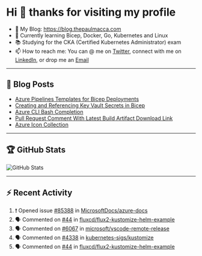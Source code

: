 # Hi 👋 thanks for visiting my profile

- 💬 My Blog: <https://blog.thepaulmacca.com>
- 🌱 Currently learning Bicep, Docker, Go, Kubernetes and Linux
- 📚 Studying for the CKA (Certified Kubernetes Administrator) exam
- 📫 How to reach me: You can @ me on [Twitter](https://twitter.com/thepaulmacca), connect with me on [LinkedIn](https://www.linkedin.com/in/thepaulmacca/), or drop me an [Email](mailto:pm@thepaulmacca.com)

---

## :blue_book: Blog Posts
<!-- BLOG-POST-LIST:START -->
- [Azure Pipelines Templates for Bicep Deployments](https://blog.thepaulmacca.com/azure-pipelines-templates-for-bicep-deployments/)
- [Creating and Referencing Key Vault Secrets in Bicep](https://blog.thepaulmacca.com/creating-and-referencing-key-vault-secrets-in-bicep/)
- [Azure CLI Bash Completion](https://blog.thepaulmacca.com/azure-cli-bash-completion/)
- [Pull Request Comment With Latest Build Artifact Download Link](https://blog.thepaulmacca.com/pull-request-comment-with-latest-build-artifact-download-link/)
- [Azure Icon Collection](https://blog.thepaulmacca.com/azure-icon-collection/)
<!-- BLOG-POST-LIST:END -->

---

## :trophy: GitHub Stats

![GitHub Stats](https://github-readme-stats.vercel.app/api?username=thepaulmacca&count_private=true&show_icons=true&theme=dark)

---

## :zap: Recent Activity

<!--START_SECTION:activity-->
1. ❗️ Opened issue [#85388](https://github.com/MicrosoftDocs/azure-docs/issues/85388) in [MicrosoftDocs/azure-docs](https://github.com/MicrosoftDocs/azure-docs)
2. 🗣 Commented on [#44](https://github.com/fluxcd/flux2-kustomize-helm-example/issues/44) in [fluxcd/flux2-kustomize-helm-example](https://github.com/fluxcd/flux2-kustomize-helm-example)
3. 🗣 Commented on [#6067](https://github.com/microsoft/vscode-remote-release/issues/6067) in [microsoft/vscode-remote-release](https://github.com/microsoft/vscode-remote-release)
4. 🗣 Commented on [#4338](https://github.com/kubernetes-sigs/kustomize/issues/4338) in [kubernetes-sigs/kustomize](https://github.com/kubernetes-sigs/kustomize)
5. 🗣 Commented on [#44](https://github.com/fluxcd/flux2-kustomize-helm-example/issues/44) in [fluxcd/flux2-kustomize-helm-example](https://github.com/fluxcd/flux2-kustomize-helm-example)
<!--END_SECTION:activity-->
